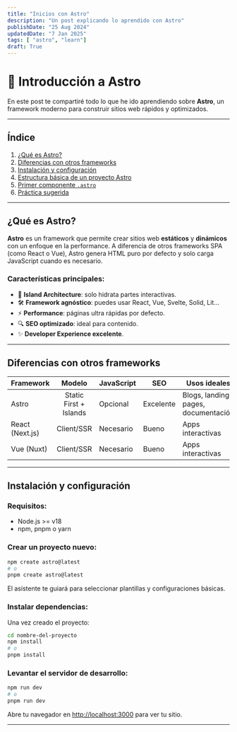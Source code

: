 ```yaml
---
title: "Inicios con Astro"
description: "Un post explicando lo aprendido con Astro"
publishDate: "25 Aug 2024"
updatedDate: "7 Jan 2025"
tags: [ "astro", "learn"]
draft: True
---
```

# 🚀 Introducción a Astro

En este post te compartiré todo lo que he ido aprendiendo sobre **Astro**, un framework moderno para construir sitios web rápidos y optimizados.

---

## Índice

1. [¿Qué es Astro?](#qué-es-astro)
2. [Diferencias con otros frameworks](#diferencias-con-otros-frameworks)
3. [Instalación y configuración](#instalación-y-configuración)
4. [Estructura básica de un proyecto Astro](#estructura-básica-de-un-proyecto-astro)
5. [Primer componente `.astro`](#primer-componente-astro)
6. [Práctica sugerida](#práctica-sugerida)

---

## ¿Qué es Astro?

**Astro** es un framework que permite crear sitios web **estáticos** y **dinámicos** con un enfoque en la performance.
A diferencia de otros frameworks SPA (como React o Vue), Astro genera HTML puro por defecto y solo carga JavaScript cuando es necesario.

### Características principales:

- 🚀 **Island Architecture**: solo hidrata partes interactivas.
- 🛠️ **Framework agnóstico**: puedes usar React, Vue, Svelte, Solid, Lit...
- ⚡ **Performance**: páginas ultra rápidas por defecto.
- 🔍 **SEO optimizado**: ideal para contenido.
- ✨ **Developer Experience excelente**.

---

## Diferencias con otros frameworks

| Framework       |         Modelo         | JavaScript | SEO       | Usos ideales                         |
| --------------- | :--------------------: | ---------- | --------- | ------------------------------------ |
| Astro           | Static First + Islands | Opcional   | Excelente | Blogs, landing pages, documentación |
| React (Next.js) |       Client/SSR       | Necesario  | Bueno     | Apps interactivas                    |
| Vue (Nuxt)      |       Client/SSR       | Necesario  | Bueno     | Apps interactivas                    |

---

## Instalación y configuración

### Requisitos:

- Node.js >= v18
- npm, pnpm o yarn

### Crear un proyecto nuevo:

```bash
npm create astro@latest
# o
pnpm create astro@latest
```

El asistente te guiará para seleccionar plantillas y configuraciones básicas.

### Instalar dependencias:

Una vez creado el proyecto:

```bash
cd nombre-del-proyecto
npm install
# o
pnpm install
```

### Levantar el servidor de desarrollo:

```bash
npm run dev
# o
pnpm run dev
```

Abre tu navegador en [http://localhost:3000](http://localhost:3000) para ver tu sitio.

---
